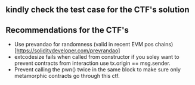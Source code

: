 ## kindly check the test case for the CTF's solution

## Recommendations for the CTF's
* Use prevandao for randomness (valid in recent EVM pos chains)[https://soliditydeveloper.com/prevrandao]
* extcodesize fails when called from constructor if you soley want to prevent contracts from interaction use tx.origin == msg.sender.
* Prevent calling the pwn() twice in the same block to make sure only metamorphic contracts go through this ctf.
